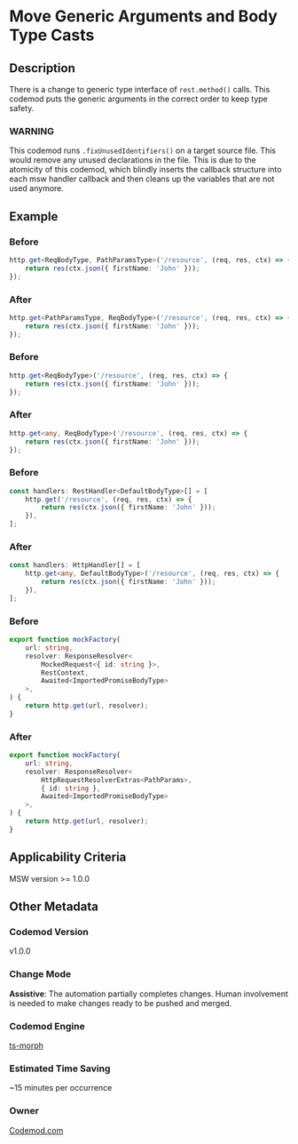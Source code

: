 # Move Generic Arguments and Body Type Casts

## Description

There is a change to generic type interface of `rest.method()` calls. This codemod puts the generic arguments in the correct order to keep type safety.

### WARNING

This codemod runs `.fixUnusedIdentifiers()` on a target source file. This would remove any unused declarations in the file. This is due to the atomicity of this codemod, which blindly inserts the callback structure into each msw handler callback and then cleans up the variables that are not used anymore.

## Example

### Before

```ts
http.get<ReqBodyType, PathParamsType>('/resource', (req, res, ctx) => {
	return res(ctx.json({ firstName: 'John' }));
});
```

### After

```ts
http.get<PathParamsType, ReqBodyType>('/resource', (req, res, ctx) => {
	return res(ctx.json({ firstName: 'John' }));
});
```

### Before

```ts
http.get<ReqBodyType>('/resource', (req, res, ctx) => {
	return res(ctx.json({ firstName: 'John' }));
});
```

### After

```ts
http.get<any, ReqBodyType>('/resource', (req, res, ctx) => {
	return res(ctx.json({ firstName: 'John' }));
});
```

### Before

```ts
const handlers: RestHandler<DefaultBodyType>[] = [
	http.get('/resource', (req, res, ctx) => {
		return res(ctx.json({ firstName: 'John' }));
	}),
];
```

### After

```ts
const handlers: HttpHandler[] = [
	http.get<any, DefaultBodyType>('/resource', (req, res, ctx) => {
		return res(ctx.json({ firstName: 'John' }));
	}),
];
```

### Before

```ts
export function mockFactory(
	url: string,
	resolver: ResponseResolver<
		MockedRequest<{ id: string }>,
		RestContext,
		Awaited<ImportedPromiseBodyType>
	>,
) {
	return http.get(url, resolver);
}
```

### After

```ts
export function mockFactory(
	url: string,
	resolver: ResponseResolver<
		HttpRequestResolverExtras<PathParams>,
		{ id: string },
		Awaited<ImportedPromiseBodyType>
	>,
) {
	return http.get(url, resolver);
}
```

## Applicability Criteria

MSW version >= 1.0.0

## Other Metadata

### Codemod Version

v1.0.0

### Change Mode

**Assistive**: The automation partially completes changes. Human involvement is needed to make changes ready to be pushed and merged.

### **Codemod Engine**

[ts-morph](https://github.com/dsherret/ts-morph)

### Estimated Time Saving

~15 minutes per occurrence

### Owner

[Codemod.com](https://github.com/codemod-com)
